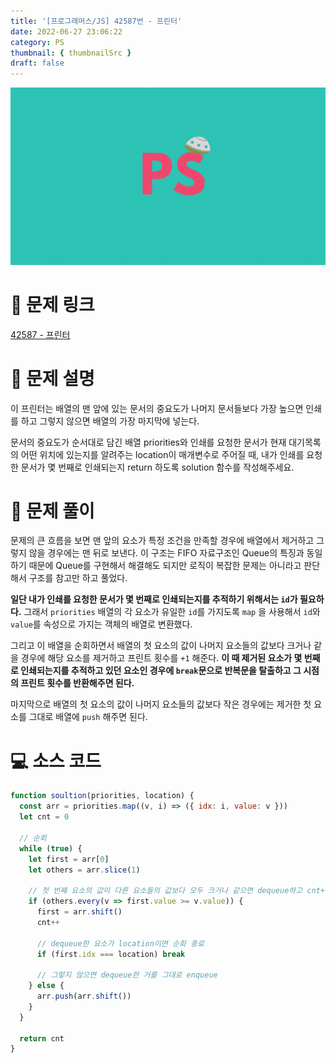 ```yaml
---
title: '[프로그래머스/JS] 42587번 - 프린터'
date: 2022-06-27 23:06:22
category: PS
thumbnail: { thumbnailSrc }
draft: false
---
```


![](./images/thumbNail.gif)

# 🔗 문제 링크

[42587 - 프린터](https://programmers.co.kr/learn/courses/30/lessons/42587)

# 📝 문제 설명

이 프린터는 배열의 맨 앞에 있는 문서의 중요도가 나머지 문서들보다 가장 높으면 인쇄를 하고 그렇지 않으면 배열의 가장 마지막에 넣는다.

문서의 중요도가 순서대로 담긴 배열 priorities와 인쇄를 요청한 문서가 현재 대기목록의 어떤 위치에 있는지를 알려주는 location이 매개변수로 주어질 때, 내가 인쇄를 요청한 문서가 몇 번째로 인쇄되는지 return 하도록 solution 함수를 작성해주세요.

# 🔑 문제 풀이

문제의 큰 흐름을 보면 맨 앞의 요소가 특정 조건을 만족할 경우에 배열에서 제거하고 그렇지 않을 경우에는 맨 뒤로 보낸다. 이 구조는 FIFO 자료구조인 Queue의 특징과 동일하기 때문에 Queue를 구현해서 해결해도 되지만 로직이 복잡한 문제는 아니라고 판단해서 구조를 참고만 하고 풀었다.

**일단 내가 인쇄를 요청한 문서가 몇 번째로 인쇄되는지를 추적하기 위해서는 `id`가 필요하다.** 그래서 `priorities` 배열의 각 요소가 유일한 `id`를 가지도록 `map` 을 사용해서 `id`와 `value`를 속성으로 가지는 객체의 배열로 변환했다.

그리고 이 배열을 순회하면서 배열의 첫 요소의 값이 나머지 요소들의 값보다 크거나 같을 경우에 해당 요소를 제거하고 프린트 횟수를 `+1` 해준다. **이 때 제거된 요소가 몇 번째로 인쇄되는지를 추적하고 있던 요소인 경우에 `break`문으로 반복문을 탈출하고 그 시점의 프린트 횟수를 반환해주면 된다.**

마지막으로 배열의 첫 요소의 값이 나머지 요소들의 값보다 작은 경우에는 제거한 첫 요소를 그대로 배열에 `push` 해주면 된다.

# 💻 소스 코드

```js
function soultion(priorities, location) {
  const arr = priorities.map((v, i) => ({ idx: i, value: v }))
  let cnt = 0

  // 순회
  while (true) {
    let first = arr[0]
    let others = arr.slice(1)

    // 첫 번째 요소의 값이 다른 요소들의 값보다 모두 크거나 같으면 dequeue하고 cnt++
    if (others.every(v => first.value >= v.value)) {
      first = arr.shift()
      cnt++

      // dequeue한 요소가 location이면 순회 종료
      if (first.idx === location) break

      // 그렇지 않으면 dequeue한 거를 그대로 enqueue
    } else {
      arr.push(arr.shift())
    }
  }

  return cnt
}
```

<br/>
